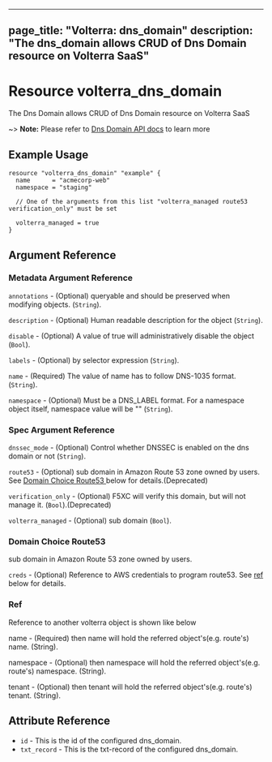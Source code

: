 











---
page_title: "Volterra: dns_domain"
description: "The dns_domain allows CRUD of Dns Domain  resource on Volterra SaaS"
---
# Resource volterra_dns_domain

The Dns Domain  allows CRUD of Dns Domain  resource on Volterra SaaS

~> **Note:** Please refer to [Dns Domain  API docs](https://docs.cloud.f5.com/docs-v2/api/dns-domain) to learn more

## Example Usage

```hcl
resource "volterra_dns_domain" "example" {
  name      = "acmecorp-web"
  namespace = "staging"

  // One of the arguments from this list "volterra_managed route53 verification_only" must be set

  volterra_managed = true
}

```

## Argument Reference

### Metadata Argument Reference
`annotations` - (Optional) queryable and should be preserved when modifying objects. (`String`).


`description` - (Optional) Human readable description for the object (`String`).


`disable` - (Optional) A value of true will administratively disable the object (`Bool`).


`labels` - (Optional) by selector expression (`String`).


`name` - (Required) The value of name has to follow DNS-1035 format. (`String`).


`namespace` - (Optional) Must be a DNS_LABEL format. For a namespace object itself, namespace value will be "" (`String`).



### Spec Argument Reference
`dnssec_mode` - (Optional) Control whether DNSSEC is enabled on the dns domain or not (`String`).




`route53` - (Optional) sub domain in Amazon Route 53 zone owned by users. See [Domain Choice Route53 ](#domain-choice-route53) below for details.(Deprecated)
		




`verification_only` - (Optional) F5XC will verify this domain, but will not manage it. (`Bool`).(Deprecated)


`volterra_managed` - (Optional) sub domain (`Bool`).




### Domain Choice Route53 

 sub domain in Amazon Route 53 zone owned by users.

`creds` - (Optional) Reference to AWS credentials to program route53. See [ref](#ref) below for details.



### Ref 


Reference to another volterra object is shown like below

name - (Required) then name will hold the referred object's(e.g. route's) name. (String).

namespace - (Optional) then namespace will hold the referred object's(e.g. route's) namespace. (String).

tenant - (Optional) then tenant will hold the referred object's(e.g. route's) tenant. (String).



## Attribute Reference

* `id` - This is the id of the configured dns_domain.
* `txt_record` - This is the txt-record of the configured dns_domain.

